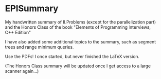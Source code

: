 # EPISummary
My handwritten summary of II.Problems (except for the parallelization part) and the Honors Class of the book "Elements of Programming Interviews, C++ Edition" 

I have also added some additional topics to the summary, such as segment trees and range minimum queries.

Use the PDFs! I once started, but never finished the LaTeX version.

(The Honors Class summary will be updated once I get access to a large scanner again...)
